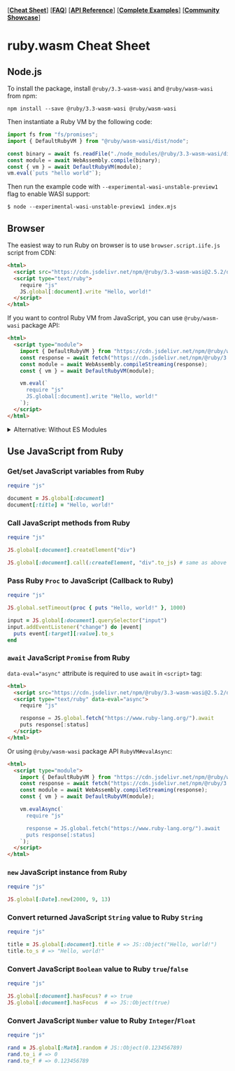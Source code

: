 [[**Cheat Sheet**]](./cheat_sheet.md)
[[**FAQ**]](./faq.md)
[[**API Reference**]](./api.md)
[[**Complete Examples**]](https://github.com/ruby/ruby.wasm/tree/main/packages/npm-packages/ruby-wasm-wasi/example)
[[**Community Showcase**]](https://github.com/ruby/ruby.wasm/wiki/Showcase)

# ruby.wasm Cheat Sheet

## Node.js

To install the package, install `@ruby/3.3-wasm-wasi` and `@ruby/wasm-wasi` from npm:

```console
npm install --save @ruby/3.3-wasm-wasi @ruby/wasm-wasi
```

Then instantiate a Ruby VM by the following code:

```javascript
import fs from "fs/promises";
import { DefaultRubyVM } from "@ruby/wasm-wasi/dist/node";

const binary = await fs.readFile("./node_modules/@ruby/3.3-wasm-wasi/dist/ruby.wasm");
const module = await WebAssembly.compile(binary);
const { vm } = await DefaultRubyVM(module);
vm.eval(`puts "hello world"`);
```

Then run the example code with `--experimental-wasi-unstable-preview1` flag to enable WASI support:

```console
$ node --experimental-wasi-unstable-preview1 index.mjs
```

## Browser

The easiest way to run Ruby on browser is to use `browser.script.iife.js` script from CDN:

```html
<html>
  <script src="https://cdn.jsdelivr.net/npm/@ruby/3.3-wasm-wasi@2.5.2/dist/browser.script.iife.js"></script>
  <script type="text/ruby">
    require "js"
    JS.global[:document].write "Hello, world!"
  </script>
</html>
```

If you want to control Ruby VM from JavaScript, you can use `@ruby/wasm-wasi` package API:

```html
<html>
  <script type="module">
    import { DefaultRubyVM } from "https://cdn.jsdelivr.net/npm/@ruby/wasm-wasi@2.5.2/dist/browser/+esm";
    const response = await fetch("https://cdn.jsdelivr.net/npm/@ruby/3.3-wasm-wasi@2.5.2/dist/ruby+stdlib.wasm");
    const module = await WebAssembly.compileStreaming(response);
    const { vm } = await DefaultRubyVM(module);

    vm.eval(`
      require "js"
      JS.global[:document].write "Hello, world!"
    `);
  </script>
</html>
```

<details>
<summary>Alternative: Without ES Modules</summary>

```html
<html>
  <script src="https://cdn.jsdelivr.net/npm/@ruby/wasm-wasi@2.5.2/dist/browser.umd.js"></script>
  <script>
    const main = async () => {
      const { DefaultRubyVM } = window["ruby-wasm-wasi"];
      const response = await fetch("https://cdn.jsdelivr.net/npm/@ruby/3.3-wasm-wasi@2.5.2/dist/ruby+stdlib.wasm");
      const module = await WebAssembly.compileStreaming(response);
      const { vm } = await DefaultRubyVM(module);

      vm.eval(`
        require "js"
        JS.global[:document].write "Hello, world!"
      `);
    }
    main()
  </script>
</html>
```
</details>

## Use JavaScript from Ruby

### Get/set JavaScript variables from Ruby

```ruby
require "js"

document = JS.global[:document]
document[:title] = "Hello, world!"
```

### Call JavaScript methods from Ruby

```ruby
require "js"

JS.global[:document].createElement("div")

JS.global[:document].call(:createElement, "div".to_js) # same as above
```

### Pass Ruby `Proc` to JavaScript (Callback to Ruby)

```ruby
require "js"

JS.global.setTimeout(proc { puts "Hello, world!" }, 1000)

input = JS.global[:document].querySelector("input")
input.addEventListener("change") do |event|
  puts event[:target][:value].to_s
end
```

### `await` JavaScript `Promise` from Ruby

`data-eval="async"` attribute is required to use `await` in `<script>` tag:

```html
<html>
  <script src="https://cdn.jsdelivr.net/npm/@ruby/3.3-wasm-wasi@2.5.2/dist/browser.script.iife.js"></script>
  <script type="text/ruby" data-eval="async">
    require "js"

    response = JS.global.fetch("https://www.ruby-lang.org/").await
    puts response[:status]
  </script>
</html>
```

Or using `@ruby/wasm-wasi` package API `RubyVM#evalAsync`:

```html
<html>
  <script type="module">
    import { DefaultRubyVM } from "https://cdn.jsdelivr.net/npm/@ruby/wasm-wasi@2.5.2/dist/browser/+esm";
    const response = await fetch("https://cdn.jsdelivr.net/npm/@ruby/3.3-wasm-wasi@2.5.2/dist/ruby+stdlib.wasm");
    const module = await WebAssembly.compileStreaming(response);
    const { vm } = await DefaultRubyVM(module);

    vm.evalAsync(`
      require "js"

      response = JS.global.fetch("https://www.ruby-lang.org/").await
      puts response[:status]
    `);
  </script>
</html>
```

### `new` JavaScript instance from Ruby

```ruby
require "js"

JS.global[:Date].new(2000, 9, 13)
```

### Convert returned JavaScript `String` value to Ruby `String`

```ruby
require "js"

title = JS.global[:document].title # => JS::Object("Hello, world!")
title.to_s # => "Hello, world!"
```

### Convert JavaScript `Boolean` value to Ruby `true`/`false`

```ruby
require "js"

JS.global[:document].hasFocus? # => true
JS.global[:document].hasFocus  # => JS::Object(true)
```

### Convert JavaScript `Number` value to Ruby `Integer`/`Float`

```ruby
require "js"

rand = JS.global[:Math].random # JS::Object(0.123456789)
rand.to_i # => 0
rand.to_f # => 0.123456789
```
